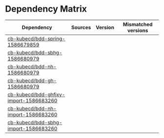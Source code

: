 # Dependency Matrix

Dependency | Sources | Version | Mismatched versions
---------- | ------- | ------- | -------------------
[cb-kubecd/bdd-spring-1586679859](https://github.com/cb-kubecd/bdd-spring-1586679859.git) |  | []() | 
[cb-kubecd/bdd-sbhg-1586680979](https://github.com/cb-kubecd/bdd-sbhg-1586680979.git) |  | []() | 
[cb-kubecd/bdd-nh-1586680979](https://github.com/cb-kubecd/bdd-nh-1586680979.git) |  | []() | 
[cb-kubecd/bdd-gh-1586680979](https://github.com/cb-kubecd/bdd-gh-1586680979.git) |  | []() | 
[cb-kubecd/bdd-ghfjxy-import-1586683260](https://github.com/cb-kubecd/bdd-ghfjxy-import-1586683260.git) |  | []() | 
[cb-kubecd/bdd-nh-import-1586683260](https://github.com/cb-kubecd/bdd-nh-import-1586683260.git) |  | []() | 
[cb-kubecd/bdd-sbhg-import-1586683260](https://github.com/cb-kubecd/bdd-sbhg-import-1586683260.git) |  | []() | 
